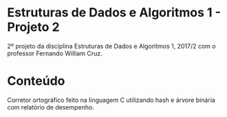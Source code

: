 # Estruturas de Dados e Algoritmos 1 - Projeto 2
  2º projeto da disciplina Estruturas de Dados e Algoritmos 1, 2017/2 com o professor Fernando William Cruz.
  
# Conteúdo

  Corretor ortográfico feito na linguagem C utilizando hash e árvore binária com relatório de desempenho.

